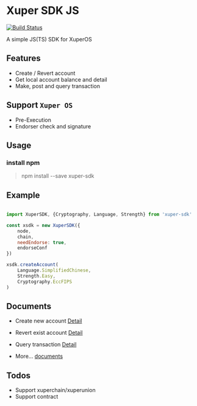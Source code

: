 # Xuper SDK JS 

[![Build Status](https://travis-ci.org/xuperchain/xuper-sdk-js.svg?branch=master)](https://travis-ci.org/xuperchain/xuper-sdk-js)

A simple JS(TS) SDK for XuperOS

## Features

- Create / Revert account
- Get local account balance and detail
- Make, post and query transaction

## Support `Xuper OS`

- Pre-Execution
- Endorser check and signature

## Usage

### install npm

> npm install --save xuper-sdk

## Example

```javascript

import XuperSDK, {Cryptography, Language, Strength} from 'xuper-sdk'

const xsdk = new XuperSDK({
    node,
    chain,
    needEndorse: true,
    endorseConf
})

xsdk.createAccount(
    Language.SimplifiedChinese,
    Strength.Easy,
    Cryptography.EccFIPS
)

```

## Documents

- Create new account [Detail](https://xuperchain.github.io/xuper-sdk-js/classes/xupersdk.html#createaccount)

- Revert exist account [Detail](https://xuperchain.github.io/xuper-sdk-js/classes/xupersdk.html#revertaccount)
    
- Query transaction [Detail](https://xuperchain.github.io/xuper-sdk-js/classes/xupersdk.html#querytransaction)

- More... [documents](https://xuperchain.github.io/xuper-sdk-js/)

## Todos

- Support xuperchain/xuperunion
- Support contract
